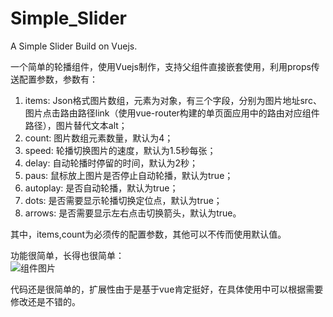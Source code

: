 # Simple_Slider
A Simple Slider Build on Vuejs.

一个简单的轮播组件，使用Vuejs制作，支持父组件直接嵌套使用，利用props传送配置参数，参数有：  

1. items: Json格式图片数组，元素为对象，有三个字段，分别为图片地址src、图片点击路由路径link（使用vue-router构建的单页面应用中的路由对应组件路径），图片替代文本alt；
2. count: 图片数组元素数量，默认为4；
3. speed: 轮播切换图片的速度，默认为1.5秒每张；
4. delay: 自动轮播时停留的时间，默认为2秒；
5. paus: 鼠标放上图片是否停止自动轮播，默认为true；
6. autoplay: 是否自动轮播，默认为true；
7. dots: 是否需要显示轮播切换定位点，默认为true；
8. arrows: 是否需要显示左右点击切换箭头，默认为true。

其中，items,count为必须传的配置参数，其他可以不传而使用默认值。  

功能很简单，长得也很简单：  
![组件图片](https://github.com/HongChutang/pictures_bed/blob/master/pic_0806/pic_0822.PNG?raw=true)

代码还是很简单的，扩展性由于是基于vue肯定挺好，在具体使用中可以根据需要修改还是不错的。
